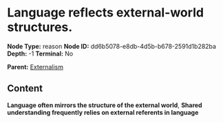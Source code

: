 # Language reflects external-world structures.

**Node Type:** reason
**Node ID:** dd6b5078-e8db-4d5b-b678-2591d1b282ba
**Depth:** -1
**Terminal:** No

**Parent:** [Externalism](externalism.md)

## Content

**Language often mirrors the structure of the external world**, **Shared understanding frequently relies on external referents in language**
